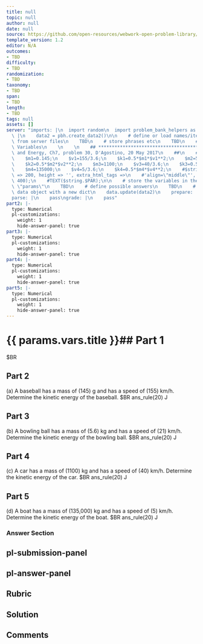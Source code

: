 ```yaml
---
title: null
topic: null
author: null
date: null
source: https://github.com/open-resources/webwork-open-problem-library/tree/master/Contrib/BrockPhysics/College_Physics_Urone/7.Work_Energy_and_Energy_Resources/ch7-30.pg
template_version: 1.2
editor: N/A
outcomes:
- TBD
difficulty:
- TBD
randomization:
- TBD
taxonomy:
- TBD
span:
- TBD
length:
- TBD
tags: null
assets: []
server: "imports: |\n  import random\n  import problem_bank_helpers as pbh\ngenerate:\
  \ |\n    data2 = pbh.create_data2()\n\n    # define or load names/items/objects\
  \ from server files\n    TBD\n    # store phrases etc\n    TBD\n    # Randomize\
  \ Variables\n    \n    \n    ## **************************************\n    ## Work\
  \ and Energy, Ch7, problem 30, D'Agostino, 20 May 2017\n    ##\n    ## **************************************\n\
  \    $m1=0.145;\n    $v1=155/3.6;\n    $k1=0.5*$m1*$v1**2;\n    $m2=5.6;\n    $v2=21/3.6;\n\
  \    $k2=0.5*$m2*$v2**2;\n    $m3=1100;\n    $v3=40/3.6;\n    $k3=0.5*$m3*$v3**2;\n\
  \    $m4=135000;\n    $v4=5/3.6;\n    $k4=0.5*$m4*$v4**2;\n    #$string = image('k_q1.png',width\
  \ => 200, height => '', extra_html_tags =>\n    #'align=\"middle\"', tex_size =>\
  \ 400);\n    #TEXT($string.$PAR);\n\n    # store the variables in the dictionary\
  \ \"params\"\n    TBD\n    # define possible answers\n    TBD\n    # Update the\
  \ data object with a new dict\n    data.update(data2)\n    prepare: |\n    pass\n\
  parse: |\n    pass\ngrade: |\n    pass"
part2: |-
  type: Numerical
  pl-customizations:
    weight: 1
    hide-answer-panel: true
part3: |-
  type: Numerical
  pl-customizations:
    weight: 1
    hide-answer-panel: true
part4: |-
  type: Numerical
  pl-customizations:
    weight: 1
    hide-answer-panel: true
part5: |-
  type: Numerical
  pl-customizations:
    weight: 1
    hide-answer-panel: true
---
```


# {{ params.vars.title }}## Part 1 
$BR 
## Part 2 
(a) A baseball has a mass of (145) g and has a speed of (155) km/h. Determine the kinetic energy of the baseball.  $BR ans_rule(20)  J 
## Part 3 
(b) A bowling ball has a mass of (5.6) kg and has a speed of (21) km/h. Determine the kinetic energy of the bowling ball.  $BR ans_rule(20)  J 
## Part 4 
(c) A car has a mass of (1100) kg and has a speed of (40) km/h. Determine the kinetic energy of the car.  $BR ans_rule(20)  J 
## Part 5 
(d) A boat has a mass of (135,000) kg and has a speed of (5) km/h. Determine the kinetic energy of the boat.  $BR ans_rule(20)  J 


### Answer Section 


## pl-submission-panel 


## pl-answer-panel 


## Rubric 


## Solution 


## Comments 


